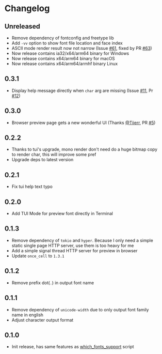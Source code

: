 # Changelog

## Unreleased

- Remove dependency of fontconfig and freetype lib
- Add `-vv` option to show font file location and face index
- ASCII mode render result now not narrow (Issue [#61](https://github.com/7sDream/fontfor/issues/61), fixed by PR [#63](https://github.com/7sDream/fontfor/pull/63))
- Now release contains ia32/x64/arm64 binary for Windows
- Now release contains x64/arm64 binary for macOS
- Now release contains x64/arm64/armhf binary Linux

## 0.3.1

- Display help message directly when `char` arg are missing (Issue [#11](https://github.com/7sDream/fontfor/issue/11), Pr [#12](https://github.com/7sDream/fontfor/pull/12))

## 0.3.0

- Browser preview page gets a new wonderful UI (Thanks [@Tiierr](https://github.com/Tiierr), PR [#5](https://github.com/7sDream/fontfor/pull/5))

## 0.2.2

- Thanks to tui's upgrade, mono render don't need do a huge bitmap copy to render char, this will improve some pref
- Upgrade deps to latest version

## 0.2.1

- Fix tui help text typo

## 0.2.0

- Add TUI Mode for preview font directly in Terminal

## 0.1.3

- Remove dependency of `tokio` and `hyper`. Because I only need a simple static single page HTTP server, use them is too heavy for me
- Add a simple signal thread HTTP server for preview in browser
- Update `once_cell` to `1.3.1`

## 0.1.2

- Remove prefix dot(`.`) in output font name

## 0.1.1

- Remove dependency of `unicode-width` due to only output font family name in english
- Adjust character output format

## 0.1.0

- Init release, has same features as [which_fonts_support][which_fonts_support-github] script

[which_fonts_support-github]: https://github.com/7sDream/which_fonts_support

